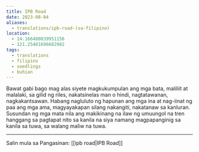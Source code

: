 ```yaml
---
title: IPB Road
date: 2023-08-04
aliases:
  - translations/ipb-road-(sa-filipino)
location:
  - 14.166480839951156
  - 121.25481696682982
tags:
  - translations
  - filipino
  - seedlings
  - buhian
---
```

Bawat gabi bago mag alas siyete magkukumpulan ang mga bata, maliliit at malalaki, sa gilid ng riles, nakatsinelas man o hindi, nagtatawanan, nagkakantsawan. Habang nagluluto ng hapunan ang mga ina at nag-iinat ng paa ang mga ama, magyayakapan silang nakangiti, nakatanaw sa kanluran. Susundan ng mga mata nila ang makikinang na ilaw ng umuungol na tren hanggang sa pagtapat nito sa kanila na siya namang magpapanginig sa kanila sa tuwa, sa walang maliw na tuwa.

---
Salin mula sa Pangasinan: [[ipb road|IPB Road]]
